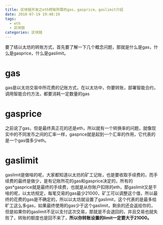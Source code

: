 ```yaml
---
title: 区块链开发之eth转账所需的gas，gasprice，gaslimit介绍
date: 2018-07-19 19:48:19
tags:
  - eth
  - 区块链
categories: 区块链
---
```

要了结以太坊的转账方式，首先要了解一下几个概念问题，那就是什么是gas，什么是gasprice，什么是gaslimit。

# gas #
gas是以太坊交易中所花费的记账方式，在以太坊中，你要转账，部署智能合约，调用智能合约方法，都要消耗一定数量的gas
# gasprice #
之前说了gas，但是最终真正花的还是eth，所以就有一个转换率的问题，就像现实中的不同发币之间的汇率一样，gasprice就是起到一个汇率的作用，它代表的是一个gas值多少eth。
# gaslimit #
gaslimit是做啥的呢，大家都知道以太坊的矿工记账，也是要收取手续费的，而手续费的最终是做少，是有记账所花的gas和gasprice决定的，所有的gas*gasprice就是最终的手续费，也就是从你账户扣除的eth，那gaslimit又是干啥的呢，以太坊规定，每笔交易的gas最少21000，矿工可以调整这个值，所以最终的花费的gas是不确定的，所以以太坊就设置了gaslimit，这个代表的是最多给旷工这么多gas，如果最终使用的gas少于这个gaslimit，剩余的还会返给你的，但是如果你的gaslimit不足以支付这次交易，那就是不会退回的，并且交易也就失败了，转账的额度也是回不来了，**所以你转账设置的limit一定要大于21000。**